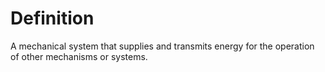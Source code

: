 # Definition

A mechanical system that supplies and transmits energy for the operation
of other mechanisms or systems.
